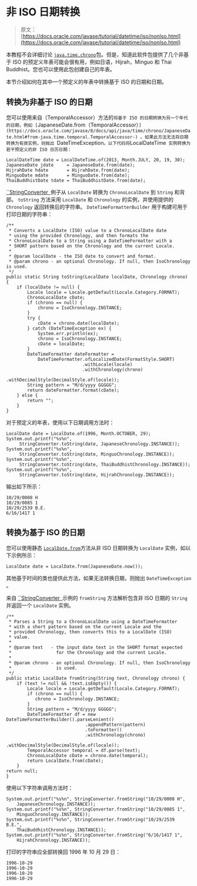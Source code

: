 # 非 ISO 日期转换

> 原文： [https://docs.oracle.com/javase/tutorial/datetime/iso/nonIso.html](https://docs.oracle.com/javase/tutorial/datetime/iso/nonIso.html)

本教程不会详细讨论 [`java.time.chrono`](https://docs.oracle.com/javase/8/docs/api/java/time/chrono/package-summary.html)包。但是，知道此软件包提供了几个非基于 ISO 的预定义年表可能会很有用，例如日语，Hijrah，Minguo 和 Thai Buddhist。您也可以使用此包创建自己的年表。

本节介绍如何在其中一个预定义的年表中转换基于 ISO 的日期和日期。

## 转换为非基于 ISO 的日期

您可以使用来自（TemporalAccessor）方法的`将基于 ISO 的日期转换为另一个年代的日期，例如 [`JapaneseDate.from（TemporalAccessor）`](https://docs.oracle.com/javase/8/docs/api/java/time/chrono/JapaneseDate.html#from-java.time.temporal.TemporalAccessor-) 。如果此方法无法将日期转换为有效实例，则抛出 `DateTimeException` 。以下代码将 `LocalDateTime` 实例转换为若干预定义的非 ISO 日历日期：`

```
LocalDateTime date = LocalDateTime.of(2013, Month.JULY, 20, 19, 30);
JapaneseDate jdate     = JapaneseDate.from(date);
HijrahDate hdate       = HijrahDate.from(date);
MinguoDate mdate       = MinguoDate.from(date);
ThaiBuddhistDate tdate = ThaiBuddhistDate.from(date);

```

[``StringConverter` `](examples/StringConverter.java)例子从 `LocalDate` 转换为 `ChronoLocalDate` 到 `String` 和背部。 `toString` 方法采用 `LocalDate` 和 `Chronology` 的实例，并使用提供的 `Chronology` 返回转换后的字符串。 `DateTimeFormatterBuilder` 用于构建可用于打印日期的字符串：

```
/**
 * Converts a LocalDate (ISO) value to a ChronoLocalDate date
 * using the provided Chronology, and then formats the
 * ChronoLocalDate to a String using a DateTimeFormatter with a
 * SHORT pattern based on the Chronology and the current Locale.
 *
 * @param localDate - the ISO date to convert and format.
 * @param chrono - an optional Chronology. If null, then IsoChronology is used.
 */
public static String toString(LocalDate localDate, Chronology chrono) {
    if (localDate != null) {
        Locale locale = Locale.getDefault(Locale.Category.FORMAT);
        ChronoLocalDate cDate;
        if (chrono == null) {
            chrono = IsoChronology.INSTANCE;
        }
        try {
            cDate = chrono.date(localDate);
        } catch (DateTimeException ex) {
            System.err.println(ex);
            chrono = IsoChronology.INSTANCE;
            cDate = localDate;
        }
        DateTimeFormatter dateFormatter =
            DateTimeFormatter.ofLocalizedDate(FormatStyle.SHORT)
                             .withLocale(locale)
                             .withChronology(chrono)
                             .withDecimalStyle(DecimalStyle.of(locale));
        String pattern = "M/d/yyyy GGGGG";
        return dateFormatter.format(cDate);
    } else {
        return "";
    }
}

```

对于预定义的年表，使用以下日期调用方法时：

```
LocalDate date = LocalDate.of(1996, Month.OCTOBER, 29);
System.out.printf("%s%n",
     StringConverter.toString(date, JapaneseChronology.INSTANCE));
System.out.printf("%s%n",
     StringConverter.toString(date, MinguoChronology.INSTANCE));
System.out.printf("%s%n",
     StringConverter.toString(date, ThaiBuddhistChronology.INSTANCE));
System.out.printf("%s%n",
     StringConverter.toString(date, HijrahChronology.INSTANCE));

```

输出如下所示：

```
10/29/0008 H
10/29/0085 1
10/29/2539 B.E.
6/16/1417 1

```

## 转换为基于 ISO 的日期

您可以使用静态 [`LocalDate.from`](https://docs.oracle.com/javase/8/docs/api/java/time/LocalDate.html#from-java.time.temporal.TemporalAccessor-)方法从非 ISO 日期转换为 `LocalDate` 实例，如以下示例所示：

```
LocalDate date = LocalDate.from(JapaneseDate.now());

```

其他基于时间的类也提供此方法，如果无法转换日期，则抛出 `DateTimeException` 。

来自 [``StringConverter` `](examples/StringConverter.java)示例的 `fromString` 方法解析包含非 ISO 日期的 `String` 并返回一个 `LocalDate` 实例。

```
/**
 * Parses a String to a ChronoLocalDate using a DateTimeFormatter
 * with a short pattern based on the current Locale and the
 * provided Chronology, then converts this to a LocalDate (ISO)
 * value.
 *
 * @param text   - the input date text in the SHORT format expected
 *                 for the Chronology and the current Locale.
 *
 * @param chrono - an optional Chronology. If null, then IsoChronology
 *                 is used.
 */
public static LocalDate fromString(String text, Chronology chrono) {
    if (text != null && !text.isEmpty()) {
        Locale locale = Locale.getDefault(Locale.Category.FORMAT);
        if (chrono == null) {
           chrono = IsoChronology.INSTANCE;
        }
        String pattern = "M/d/yyyy GGGGG";
        DateTimeFormatter df = new DateTimeFormatterBuilder().parseLenient()
                              .appendPattern(pattern)
                              .toFormatter()
                              .withChronology(chrono)
                              .withDecimalStyle(DecimalStyle.of(locale));
        TemporalAccessor temporal = df.parse(text);
        ChronoLocalDate cDate = chrono.date(temporal);
        return LocalDate.from(cDate);
    }
return null;
}

```

使用以下字符串调用方法时：

```
System.out.printf("%s%n", StringConverter.fromString("10/29/0008 H",
    JapaneseChronology.INSTANCE));
System.out.printf("%s%n", StringConverter.fromString("10/29/0085 1",
    MinguoChronology.INSTANCE));
System.out.printf("%s%n", StringConverter.fromString("10/29/2539 B.E.",
    ThaiBuddhistChronology.INSTANCE));
System.out.printf("%s%n", StringConverter.fromString("6/16/1417 1",
    HijrahChronology.INSTANCE));

```

打印的字符串应全部转换回 1996 年 10 月 29 日：

```
1996-10-29
1996-10-29
1996-10-29
1996-10-29

```
